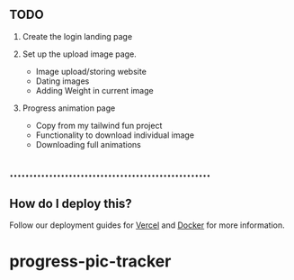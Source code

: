 ## TODO

1. Create the login landing page
2. Set up the upload image page.

   - Image upload/storing website
   - Dating images
   - Adding Weight in current image

3. Progress animation page

   - Copy from my tailwind fun project
   - Functionality to download individual image
   - Downloading full animations

## ...................................................

## How do I deploy this?

Follow our deployment guides for [Vercel](https://create.t3.gg/en/deployment/vercel) and [Docker](https://create.t3.gg/en/deployment/docker) for more information.

# progress-pic-tracker
